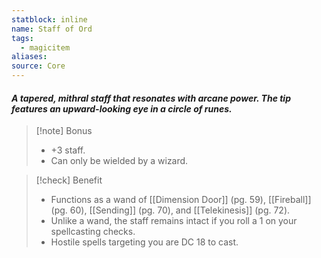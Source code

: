 ```yaml
---
statblock: inline
name: Staff of Ord
tags:
  - magicitem
aliases: 
source: Core
---
```

#### *A tapered, mithral staff that resonates with arcane power. The tip features an upward-looking eye in a circle of runes.*

>[!note] Bonus
>- +3 staff.
>- Can only be wielded by a wizard.

>[!check] Benefit
>- Functions as a wand of [[Dimension Door]] (pg. 59), [[Fireball]] (pg. 60), [[Sending]] (pg. 70), and [[Telekinesis]] (pg. 72).
>- Unlike a wand, the staff remains intact if you roll a 1 on your spellcasting checks.
>- Hostile spells targeting you are DC 18 to cast.
